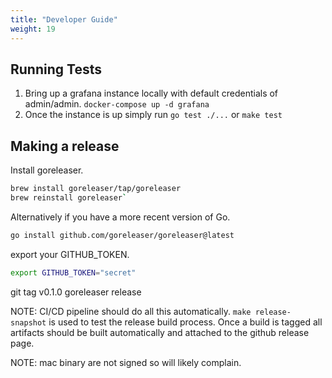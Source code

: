 ```yaml
---
title: "Developer Guide"
weight: 19
---
```

## Running Tests
1. Bring up a grafana instance locally with default credentials of admin/admin.  `docker-compose up -d grafana`
2. Once the instance is up simply run `go test ./...` or `make test`

## Making a release

Install goreleaser.

```sh
brew install goreleaser/tap/goreleaser
brew reinstall goreleaser`
```

Alternatively if you have a more recent version of Go.

```sh
go install github.com/goreleaser/goreleaser@latest
```

export your GITHUB_TOKEN.

```sh
export GITHUB_TOKEN="secret"
```

git tag v0.1.0
goreleaser release


NOTE: CI/CD pipeline should do all this automatically.  `make release-snapshot` is used to test the release build process.  Once a build is tagged all artifacts should be built automatically and attached to the github release page.

NOTE: mac binary are not signed so will likely complain.




